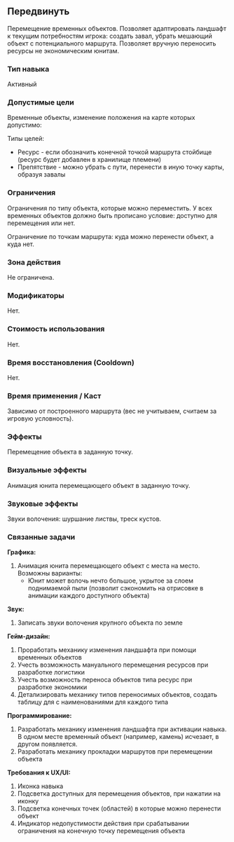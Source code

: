## Передвинуть

Перемещение временных объектов. Позволяет адаптировать ландшафт к текущим потребностям игрока: создать завал, убрать мешающий объект с потенциального маршрута. Позволяет вручную переносить ресурсы не экономическим юнитам.

### Тип навыка

Активный

### Допустимые цели

Временные объекты, изменение положения на карте которых допустимо:

Типы целей:

- Ресурс - если обозначить конечной точкой маршрута стойбище (ресурс будет добавлен в хранилище племени)
- Препятствие - можно убрать с пути, перенести в иную точку карты, образуя завалы

### Ограничения

Ограничения по типу объекта, которые можно переместить. У всех временных объектов должно быть прописано условие: доступно для перемещения или нет. 

Ограничение по точкам маршрута: куда можно перенести объект, а куда нет. 

### Зона действия

Не ограничена. 

### Модификаторы

Нет.

### Стоимость использования

Нет.

### Время восстановления (Cooldown)

Нет.

### Время применения / Каст

Зависимо от построенного маршрута (вес не учитываем, считаем за игровую условность).

### Эффекты

Перемещение объекта в заданную точку. 

### Визуальные эффекты

Анимация юнита перемещающего объект в заданную точку.

### Звуковые эффекты

Звуки волочения: шуршание листвы, треск кустов.

### Связанные задачи

**Графика:**
1. Анимация юнита перемещающего объект с места на место. Возможны варианты:
   - Юнит может волочь нечто большое, укрытое за слоем поднимаемой пыли (позволит сэкономить на отрисовке в анимации каждого доступного объекта)

**Звук:**
1. Записать звуки волочения крупного объекта по земле

**Гейм-дизайн:**
1. Проработать механику изменения ландшафта при помощи временных объектов
2. Учесть возможность мануального перемещения ресурсов при разработке логистики
3. Учесть возможность переноса объектов типа ресурс при разработке экономики
4. Детализировать механику типов переносимых объектов, создать таблицу для с наименованиями для каждого типа

**Программирование:**
1. Разработать механику изменения ландшафта при активации навыка. В одном месте временный объект (например, камень) исчезает, в другом появляется. 
2. Разработать механику прокладки маршрутов при перемещении объекта

**Требования к UX/UI:**
1. Иконка навыка
2. Подсветка доступных для перемещения объектов, при нажатии на иконку
3. Подсветка конечных точек (областей) в которые можно перенести объект
4. Индикатор недопустимости действия при срабатывании ограничения на конечную точку перемещения объекта